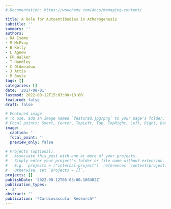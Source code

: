 ```yaml
---
# Documentation: https://wowchemy.com/docs/managing-content/

title: A Role for Autoantibodies in Atherogenesis
subtitle: ''
summary: ''
authors:
- RA Iseme
- M McEvoy
- B Kelly
- L Agnew
- FR Walker
- T Handley
- C Oldmeadow
- J Attia
- M Boyle
tags: []
categories: []
date: '2017-08-01'
lastmod: 2022-08-12T15:03:00+10:00
featured: false
draft: false

# Featured image
# To use, add an image named `featured.jpg/png` to your page's folder.
# Focal points: Smart, Center, TopLeft, Top, TopRight, Left, Right, BottomLeft, Bottom, BottomRight.
image:
  caption: ''
  focal_point: ''
  preview_only: false

# Projects (optional).
#   Associate this post with one or more of your projects.
#   Simply enter your project's folder or file name without extension.
#   E.g. `projects = ["internal-project"]` references `content/project/deep-learning/index.md`.
#   Otherwise, set `projects = []`.
projects: []
publishDate: '2022-08-12T05:03:00.100382Z'
publication_types:
- '2'
abstract: ''
publication: '*Cardiovascular Research*'
---
```

